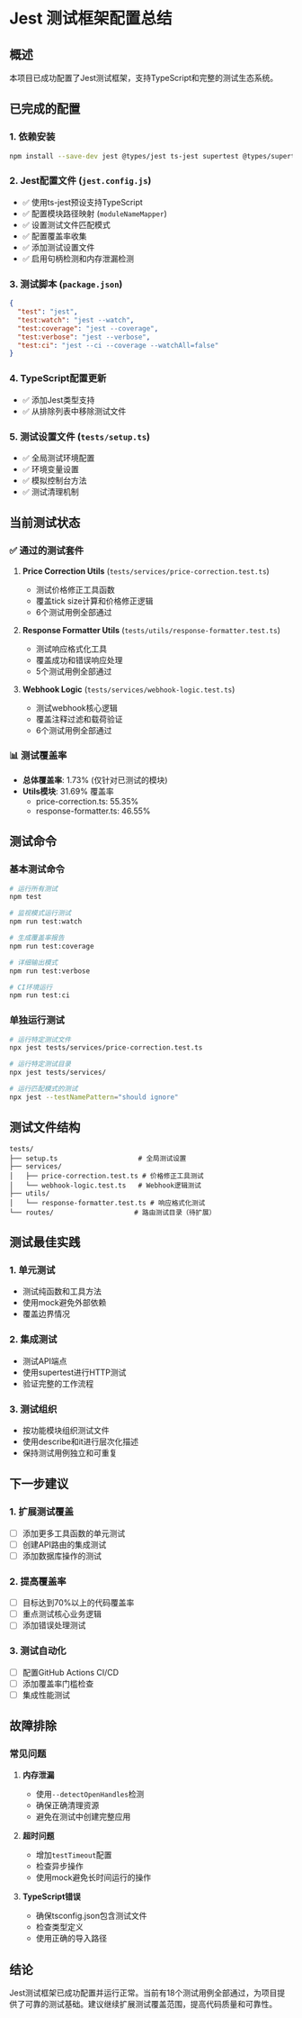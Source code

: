 # Jest 测试框架配置总结

## 概述

本项目已成功配置了Jest测试框架，支持TypeScript和完整的测试生态系统。

## 已完成的配置

### 1. 依赖安装
```bash
npm install --save-dev jest @types/jest ts-jest supertest @types/supertest
```

### 2. Jest配置文件 (`jest.config.js`)
- ✅ 使用ts-jest预设支持TypeScript
- ✅ 配置模块路径映射 (`moduleNameMapper`)
- ✅ 设置测试文件匹配模式
- ✅ 配置覆盖率收集
- ✅ 添加测试设置文件
- ✅ 启用句柄检测和内存泄漏检测

### 3. 测试脚本 (`package.json`)
```json
{
  "test": "jest",
  "test:watch": "jest --watch",
  "test:coverage": "jest --coverage",
  "test:verbose": "jest --verbose",
  "test:ci": "jest --ci --coverage --watchAll=false"
}
```

### 4. TypeScript配置更新
- ✅ 添加Jest类型支持
- ✅ 从排除列表中移除测试文件

### 5. 测试设置文件 (`tests/setup.ts`)
- ✅ 全局测试环境配置
- ✅ 环境变量设置
- ✅ 模拟控制台方法
- ✅ 测试清理机制

## 当前测试状态

### ✅ 通过的测试套件

1. **Price Correction Utils** (`tests/services/price-correction.test.ts`)
   - 测试价格修正工具函数
   - 覆盖tick size计算和价格修正逻辑
   - 6个测试用例全部通过

2. **Response Formatter Utils** (`tests/utils/response-formatter.test.ts`)
   - 测试响应格式化工具
   - 覆盖成功和错误响应处理
   - 5个测试用例全部通过

3. **Webhook Logic** (`tests/services/webhook-logic.test.ts`)
   - 测试webhook核心逻辑
   - 覆盖注释过滤和载荷验证
   - 6个测试用例全部通过

### 📊 测试覆盖率
- **总体覆盖率**: 1.73% (仅针对已测试的模块)
- **Utils模块**: 31.69% 覆盖率
  - price-correction.ts: 55.35%
  - response-formatter.ts: 46.55%

## 测试命令

### 基本测试命令
```bash
# 运行所有测试
npm test

# 监视模式运行测试
npm run test:watch

# 生成覆盖率报告
npm run test:coverage

# 详细输出模式
npm run test:verbose

# CI环境运行
npm run test:ci
```

### 单独运行测试
```bash
# 运行特定测试文件
npx jest tests/services/price-correction.test.ts

# 运行特定测试目录
npx jest tests/services/

# 运行匹配模式的测试
npx jest --testNamePattern="should ignore"
```

## 测试文件结构

```
tests/
├── setup.ts                    # 全局测试设置
├── services/
│   ├── price-correction.test.ts # 价格修正工具测试
│   └── webhook-logic.test.ts   # Webhook逻辑测试
├── utils/
│   └── response-formatter.test.ts # 响应格式化测试
└── routes/                    # 路由测试目录（待扩展）
```

## 测试最佳实践

### 1. 单元测试
- 测试纯函数和工具方法
- 使用mock避免外部依赖
- 覆盖边界情况

### 2. 集成测试
- 测试API端点
- 使用supertest进行HTTP测试
- 验证完整的工作流程

### 3. 测试组织
- 按功能模块组织测试文件
- 使用describe和it进行层次化描述
- 保持测试用例独立和可重复

## 下一步建议

### 1. 扩展测试覆盖
- [ ] 添加更多工具函数的单元测试
- [ ] 创建API路由的集成测试
- [ ] 添加数据库操作的测试

### 2. 提高覆盖率
- [ ] 目标达到70%以上的代码覆盖率
- [ ] 重点测试核心业务逻辑
- [ ] 添加错误处理测试

### 3. 测试自动化
- [ ] 配置GitHub Actions CI/CD
- [ ] 添加覆盖率门槛检查
- [ ] 集成性能测试

## 故障排除

### 常见问题

1. **内存泄漏**
   - 使用`--detectOpenHandles`检测
   - 确保正确清理资源
   - 避免在测试中创建完整应用

2. **超时问题**
   - 增加`testTimeout`配置
   - 检查异步操作
   - 使用mock避免长时间运行的操作

3. **TypeScript错误**
   - 确保tsconfig.json包含测试文件
   - 检查类型定义
   - 使用正确的导入路径

## 结论

Jest测试框架已成功配置并运行正常。当前有18个测试用例全部通过，为项目提供了可靠的测试基础。建议继续扩展测试覆盖范围，提高代码质量和可靠性。